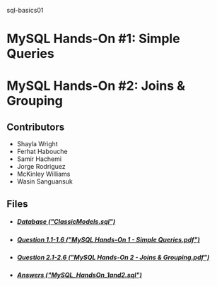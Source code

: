 sql-basics01

# MySQL Hands-On #1: Simple Queries
# MySQL Hands-On #2: Joins & Grouping

## Contributors
* Shayla 	Wright
* Ferhat	Habouche
* Samir		Hachemi
* Jorge		Rodriguez
* McKinley	Williams
* Wasin		Sanguansuk

## Files
* ##### [Database   ("ClassicModels.sql")](https://github.com/WasinSanguansuk/sql-basics01/blob/main/ClassicModels.sql)
* ##### [Question 1.1-1.6   ("MySQL Hands-On 1 - Simple Queries.pdf")](https://github.com/WasinSanguansuk/sql-basics01/blob/main/MySQL%20Hands-On%201%20-%20Simple%20Queries.pdf)
* ##### [Question 2.1-2.6   ("MySQL Hands-On 2 - Joins & Grouping.pdf")](https://github.com/WasinSanguansuk/sql-basics01/blob/main/MySQL%20Hands-On%202%20-%20Joins%20%26%20Grouping.pdf)
* ##### [**Answers   ("MySQL_HandsOn_1and2.sql")**](https://github.com/WasinSanguansuk/sql-basics01/blob/main/MySQL_HandsOn_1and2.sql)
